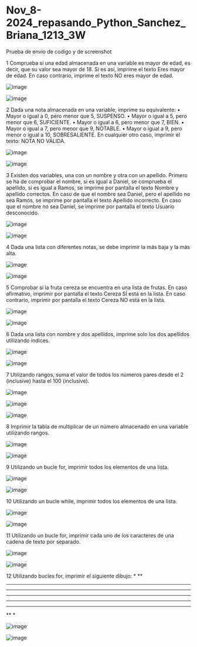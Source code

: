 # Nov_8-2024_repasando_Python_Sanchez_Briana_1213_3W
Prueba de envio de codigo y de screenshot

1 
Comprueba si una edad almacenada en una variable es mayor de edad, es decir, que su valor sea
mayor de 18. Si es así, imprime el texto Eres mayor de edad. En caso contrario, imprime el
texto NO eres mayor de edad.  

![image](https://github.com/user-attachments/assets/a66726ec-a0e4-48b7-b427-ea86ce4bc7a1)

![image](https://github.com/user-attachments/assets/04b8ff93-202e-44e6-a813-fd2172900699)

2 
Dada una nota almacenada en una variable, imprime su equivalente:
• Mayor o igual a 0, pero menor que 5, SUSPENSO.
• Mayor o igual a 5, pero menor que 6, SUFICIENTE.
• Mayor o igual a 6, pero menor que 7, BIEN.
• Mayor o igual a 7, pero menor que 9, NOTABLE.
• Mayor o igual a 9, pero menor o igual a 10, SOBRESALIENTE.
En cualquier otro caso, imprimir el texto: NOTA NO VÁLIDA.

![image](https://github.com/user-attachments/assets/f6fd9537-1414-491d-8f16-563d1a091987)

![image](https://github.com/user-attachments/assets/d3e2eef5-7d18-4c9b-9f5d-2d77478484cd)

3 
Existen dos variables, una con un nombre y otra con un apellido. Primero se ha de comprobar el
nombre, si es igual a Daniel, se comprueba el apellido, si es igual a Ramos, se imprime por
pantalla el texto Nombre y apellido correctos. En caso de que el nombre sea Daniel,
pero el apellido no sea Ramos, se imprime por pantalla el texto Apellido incorrecto. En
caso que el nombre no sea Daniel, se imprime por pantalla el texto Usuario desconocido.

![image](https://github.com/user-attachments/assets/af646949-c4f2-48bc-bfa9-00c23eeb38d8)

![image](https://github.com/user-attachments/assets/d7e6db18-57a2-4f2f-b72b-40d431fe4b79)

4 
Dada una lista con diferentes notas, se debe imprimir la más baja y la más alta. 

![image](https://github.com/user-attachments/assets/575b4fcf-f161-4b03-8893-e24de08b74ec)

![image](https://github.com/user-attachments/assets/ab9ca5f8-4a7d-4d21-90f7-9e131c327810)

5 
Comprobar si la fruta cereza se encuentra en una lista de frutas. En caso afirmativo, imprimir
por pantalla el texto Cereza SÍ está en la lista. En caso contrario, imprimir por
pantalla el texto Cereza NO está en la lista. 

![image](https://github.com/user-attachments/assets/628a638c-e13f-4613-bcfd-2d7398d71c11)

![image](https://github.com/user-attachments/assets/0bef3800-25e5-43f1-8a00-01fd37065172)

6 
Dada una lista con nombre y dos apellidos, imprime solo los dos apellidos utilizando índices.

![image](https://github.com/user-attachments/assets/f5b00e59-d944-4093-9b7a-aaa9c35e9024)

![image](https://github.com/user-attachments/assets/add6d040-360d-4404-b162-416b80a6abb2)

7 
Utilizando rangos, suma el valor de todos los números pares desde el 2 (inclusive) hasta el 100
(inclusive). 

![image](https://github.com/user-attachments/assets/9eda6ad0-1d6a-4d78-8a2d-cec5f7ce7dd6)

![image](https://github.com/user-attachments/assets/ef3d8100-0b6f-4e5f-9f83-f5752b3788b9)

![image](https://github.com/user-attachments/assets/db3f3142-f852-45bb-aa86-1f8a5d345b1f)

8 
Imprimir la tabla de multiplicar de un número almacenado en una variable utilizando rangos. 

![image](https://github.com/user-attachments/assets/9e1f67e9-c9ab-464a-94a8-493c251f8206)

![image](https://github.com/user-attachments/assets/73314921-fce9-4a83-ab88-61b60a65dfc5)

9 
Utilizando un bucle for, imprimir todos los elementos de una lista. 

![image](https://github.com/user-attachments/assets/07811bf0-b8d6-4600-80b3-caa1f5c49f03)

![image](https://github.com/user-attachments/assets/4be80497-5128-48b2-824b-79241519a981)

10 
Utilizando un bucle while, imprimir todos los elementos de una lista. 

![image](https://github.com/user-attachments/assets/84b49fcc-13c4-42e0-b1a3-040595c347ae)

![image](https://github.com/user-attachments/assets/985ba3eb-75d3-414c-8898-994a1213aa7a)

11 
Utilizando un bucle for, imprimir cada uno de los caracteres de una cadena de texto por
separado.  

![image](https://github.com/user-attachments/assets/8185b8da-96c4-4734-a955-d0a85041b45c)

![image](https://github.com/user-attachments/assets/a7f917cb-b1c3-446a-90b2-6eff21780219)

12 
Utilizando bucles for, imprimir el siguiente dibujo: 
* 
** 
*** 
**** 
***** 
**** 
*** 
** 
*

![image](https://github.com/user-attachments/assets/8d75dbab-0b18-42d3-b128-d23fecc0e2e3)

![image](https://github.com/user-attachments/assets/78e5a63e-392b-45c9-8ae1-73d118c263c7)




















